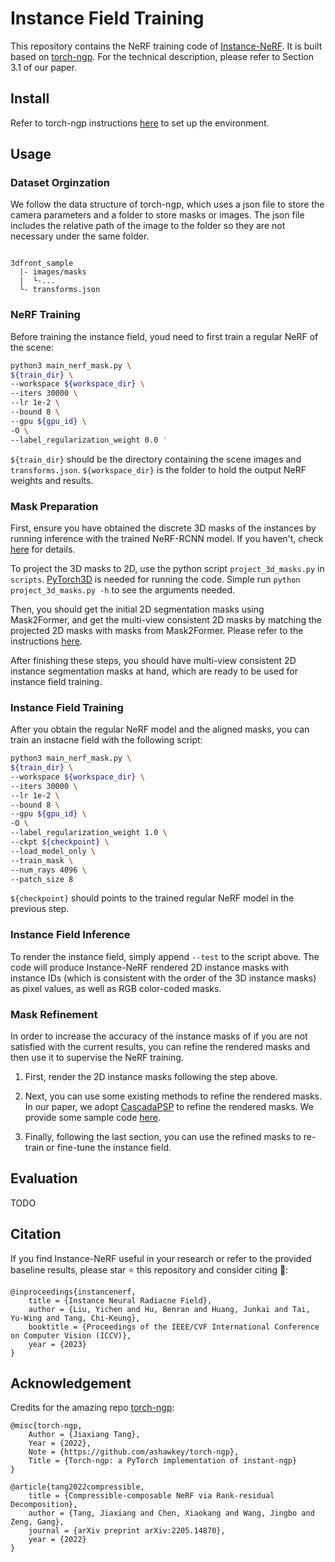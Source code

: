 # Instance Field Training

This repository contains the NeRF training code of [Instance-NeRF](https://github.com/lyclyc52/Instance_NeRF). It is built based on [torch-ngp](https://github.com/ashawkey/torch-ngp). For the technical description, please refer to Section 3.1 of our paper.



## Install

Refer to torch-ngp instructions [here](https://github.com/ashawkey/torch-ngp#install) to set up the environment. 


## Usage

### Dataset Orginzation

We follow the data structure of torch-ngp, which uses a json file to store the camera parameters and a folder to store masks or images. The json file includes the relative path of the image to the folder so they are not necessary under the same folder.


```

3dfront_sample
  |- images/masks
  |  └-...
  └- transforms.json       

```


### NeRF Training
Before training the instance field, youd need to first train a regular NeRF of the scene:

```bash
python3 main_nerf_mask.py \
${train_dir} \
--workspace ${workspace_dir} \
--iters 30000 \
--lr 1e-2 \
--bound 8 \
--gpu ${gpu_id} \
-O \
--label_regularization_weight 0.0 '
```

`${train_dir}` should be the directory containing the scene images and `transforms.json`. `${workspace_dir}` is the folder to hold the output NeRF weights and results.


### Mask Preparation
First, ensure you have obtained the discrete 3D masks of the instances by running inference with the trained NeRF-RCNN model. If you haven't, check [here]() for details.

To project the 3D masks to 2D, use the python script `project_3d_masks.py` in `scripts`. [PyTorch3D](https://pytorch3d.org/) is needed for running the code. Simple run `python project_3d_masks.py -h` to see the arguments needed.

Then, you should get the initial 2D segmentation masks using Mask2Former, and get the multi-view consistent 2D masks by matching the projected 2D masks with masks from Mask2Former. Please refer to the instructions [here](../Mask2Former/README.md).

After finishing these steps, you should have multi-view consistent 2D instance segmentation masks at hand, which are ready to be used for instance field training.


### Instance Field Training
After you obtain the regular NeRF model and the aligned masks, you can train an instacne field with the following script:

```bash
python3 main_nerf_mask.py \
${train_dir} \
--workspace ${workspace_dir} \
--iters 30000 \
--lr 1e-2 \
--bound 8 \
--gpu ${gpu_id} \
-O \
--label_regularization_weight 1.0 \
--ckpt ${checkpoint} \
--load_model_only \
--train_mask \
--num_rays 4096 \
--patch_size 8
```

`${checkpoint}` should points to the trained regular NeRF model in the previous step.


### Instance Field Inference
To render the instance field, simply append `--test` to the script above. The code will produce Instance-NeRF rendered 2D instance masks with instance IDs (which is consistent with the order of the 3D instance masks) as pixel values, as well as RGB color-coded masks.


### Mask Refinement

In order to increase the accuracy of the instance masks of if you are not satisfied with the current results, you can refine the rendered masks and then use it to supervise the NeRF training.

1. First, render the 2D instance masks following the step above.
   
2. Next, you can use some existing methods to refine the rendered masks. In our paper, we adopt [CascadaPSP](https://github.com/hkchengrex/CascadePSP) to refine the rendered masks. We provide some sample code [here](./mask_refinement/CascadaPSP_refine.py). 

3. Finally, following the last section, you can use the refined masks to re-train or fine-tune the instance field.


## Evaluation
TODO


## Citation
If you find Instance-NeRF useful in your research or refer to the provided baseline results, please star :star: this repository and consider citing :pencil::
```
@inproceedings{instancenerf,
    title = {Instance Neural Radiacne Field},
    author = {Liu, Yichen and Hu, Benran and Huang, Junkai and Tai, Yu-Wing and Tang, Chi-Keung},
    booktitle = {Proceedings of the IEEE/CVF International Conference on Computer Vision (ICCV)},
    year = {2023}
}
```


## Acknowledgement

Credits for the amazing repo [torch-ngp](https://github.com/ashawkey/torch-ngp):

```
@misc{torch-ngp,
    Author = {Jiaxiang Tang},
    Year = {2022},
    Note = {https://github.com/ashawkey/torch-ngp},
    Title = {Torch-ngp: a PyTorch implementation of instant-ngp}
}

@article{tang2022compressible,
    title = {Compressible-composable NeRF via Rank-residual Decomposition},
    author = {Tang, Jiaxiang and Chen, Xiaokang and Wang, Jingbo and Zeng, Gang},
    journal = {arXiv preprint arXiv:2205.14870},
    year = {2022}
}
```
